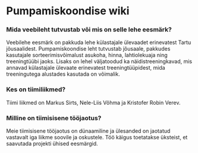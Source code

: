 # Pumpamiskoondise wiki

### Mida veebileht tutvustab või mis on selle lehe eesmärk?
Veebilehe eesmärk on pakkuda lehe külastajale ülevaadet erinevatest Tartu jõusaalidest. Pumpamiskoondise leht tutvustab jõusaale, pakkudes kasutajale sorteerimisvõimalust asukoha, hinna, lahtiolekuaja ning treeningtüübi jaoks. Lisaks on lehel väljatoodud ka näidistreeningkavad, mis annavad külastajale ülevaate erinevatest treeningtüüpidest, mida treeningutega alustades kasutada on võimalik.

### Kes on tiimiliikmed?
Tiimi liikmed on Markus Sirts, Nele-Liis Võhma ja Kristofer Robin Verev.

### Milline on tiimisisene tööjaotus?
Meie tiimisisene tööjaotus on dünaamiline ja ülesanded on jaotatud vastavalt iga liikme soovile ja oskustele. Töö käigus toetatakse üksteist, et saavutada projekti ühised eesmärgid.

